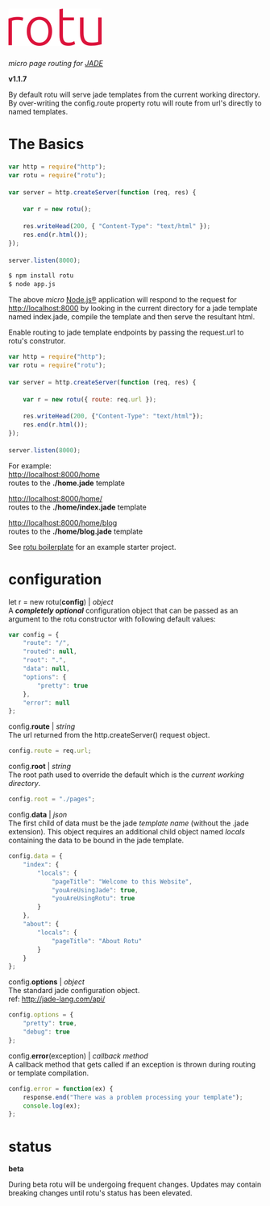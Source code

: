 
# [![rotu](./rotu.png)](https://www.npmjs.com/package/rotu)  
_micro page routing for [JADE](http://jade-lang.com)_

**v1.1.7**


By default rotu will serve jade templates from the current working directory. By over-writing the config.route property rotu will route from url's directly to named templates.  

# The Basics

```javascript
var http = require("http");
var rotu = require("rotu");

var server = http.createServer(function (req, res) {

    var r = new rotu();

    res.writeHead(200, { "Content-Type": "text/html" });
    res.end(r.html());
});

server.listen(8000);
```

```bash
$ npm install rotu
$ node app.js
```

The above _micro_ [Node.js&reg;](https://nodejs.org) application will respond to the request for [http://localhost:8000](http://localhost:8000) by looking in the current directory for a jade template named index.jade, compile the template and then serve the resultant html.

Enable routing to jade template endpoints by passing the request.url to rotu's construtor. 

```javascript
var http = require("http");
var rotu = require("rotu");

var server = http.createServer(function (req, res) {

    var r = new rotu({ route: req.url });

    res.writeHead(200, {"Content-Type": "text/html"});
    res.end(r.html());
});

server.listen(8000);
```

For example:  
[http://localhost:8000/home](http://localhost:8000/home)  
routes to the **./home.jade** template

[http://localhost:8000/home/](http://localhost:8000/home/)   
routes to the **./home/index.jade** template

[http://localhost:8000/home/blog](http://localhost:8000/home/blog)  
routes to the **./home/blog.jade** template

See [rotu boilerplate](https://github.com/sgarver/rotu-boilerplate) for an example starter project.

# configuration

let r = new rotu(**config**) | _object_  
A **_completely optional_** configuration object that can be passed as an argument to the rotu constructor with following default values:  
```javascript
var config = {
    "route": "/",
    "routed": null,
    "root": ".",
    "data": null,
    "options": {
        "pretty": true
    },
    "error": null
};
```

config.**route** | _string_  
The url returned from the http.createServer() request object.

```javascript
config.route = req.url;
```

config.**root** | _string_  
The root path used to override the default which is the _current working directory_.

```javascript
config.root = "./pages";
```

config.**data** | _json_  
The first child of data must be the jade _template name_ (without the .jade extension). This object requires an additional child object named _locals_ containing the data to be bound in the jade template.

```javascript
config.data = {
    "index": {
        "locals": {
            "pageTitle": "Welcome to this Website",
            "youAreUsingJade": true,
            "youAreUsingRotu": true
        }
    },
    "about": {
        "locals": {
            "pageTitle": "About Rotu"
        }
    }
};
```

config.**options** | _object_  
The standard jade configuration object.  
ref: http://jade-lang.com/api/

```javascript
config.options = {
    "pretty": true,
    "debug": true
};
```
config.**error**(exception) | _callback method_  
A callback method that gets called if an exception is thrown during routing or template compilation.

```javascript
config.error = function(ex) {
    response.end("There was a problem processing your template");
    console.log(ex);
};
```

# status
**beta**

During beta rotu will be undergoing frequent changes. Updates may contain breaking changes until rotu's status has been elevated.
